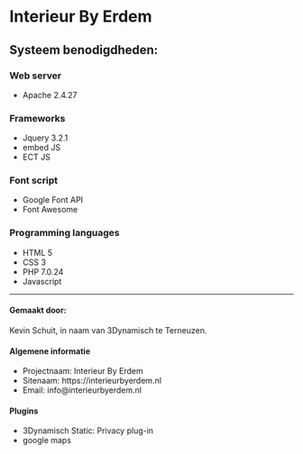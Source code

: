 <h1>Interieur By Erdem</h1>
<h2>Systeem benodigdheden:</h2>

<h3>Web server</h3>
<ul>
<li>Apache 2.4.27</li>
</ul>

<h3>Frameworks</h3>
<ul>
<li>Jquery 3.2.1</li>
<li>embed JS</li>
<li>ECT JS</li>
</ul>

<h3>Font script</h3>
<ul>
<li>Google Font API</li>
<li>Font Awesome</li>
</ul>

<h3>Programming languages</h3>
<ul>
<li>HTML 5</li>
<li>CSS 3</li>
<li>PHP 7.0.24</li>
<li>Javascript</li>
</ul>

<hr>
<h4>Gemaakt door:</h4>
<p>Kevin Schuit, in naam van 3Dynamisch te Terneuzen.</p>

<h4>Algemene informatie</h4>
<ul>
<li>Projectnaam: Interieur By Erdem</li>
<li>Sitenaam: https://interieurbyerdem.nl</li>
<li>Email: info@interieurbyerdem.nl</li>
</ul>


<h4>Plugins</h4>
<ul>
<li>3Dynamisch Static: Privacy plug-in</li>
<li>google maps</li>
</ul>
